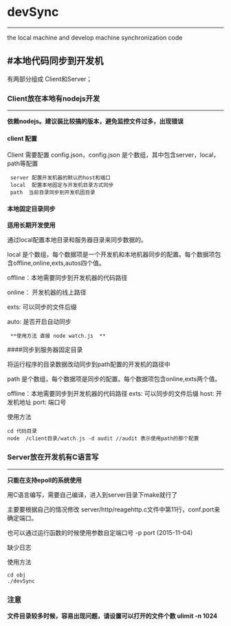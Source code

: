 # devSync
---
the local machine and develop machine synchronization code


#本地代码同步到开发机
---
有两部分组成 Client和Server；

### Client放在本地有nodejs开发
---
 **依赖nodejs。建议装比较搞的版本，避免监控文件过多，出现错误**
 
#### client 配置

Client 需要配置 config.json，config.json 是个数组，其中包含server，local，path等配置

	 server 配置开发机器的默认的host和端口
	 local  配置本地固定与开发机目录方式同步
	 path  当前目录同步到开发机固目录
	 



#### 本地固定目录同步

**适用长期开发使用**

  通过local配置本地目录和服务器目录来同步数据的。
  
  local 是个数组，每个数据项是一个开发机和本地机器同步的配置。每个数据项包含offline,online,exts,autos四个值。

 offline：本地需要同步到开发机器的代码路径

 online： 开发机器的线上路径

 exts: 可以同步的文件后缀

 auto: 是否开启自动同步
 
 
 
	 **使用方法 直接 node watch.js  **
 
 
####同步到服务器固定目录


 将运行程序的目录数据改动同步到path配置的开发机的路径中
 
 path 是个数组，每个数据项是同步的配置。每个数据项包含online,exts两个值。
 
  offline：本地需要同步到开发机器的代码路径
  exts: 可以同步的文件后缀
  host: 开发机地址
  port: 端口号

 使用方法
 
 	cd 代码目录
 	node  /client目录/watch.js -d audit //audit 表示使用path的那个配置
 	



### Server放在开发机有C语言写
---
 **只能在支持epoll的系统使用**

 用C语言编写，需要自己编译，进入到server目录下make就行了

 主要要根据自己的情况修改 server/http/reagehttp.c文件中第11行，conf.port来确定端口。

 也可以通过运行函数的时候使用参数自定端口号  -p port   (2015-11-04)



 缺少日志

 使用方法

 	cd obj
 	./devSync

 
### 注意
 
  **文件目录较多时候，容易出现问题，请设置可以打开的文件个数 ulimit -n 1024**

 
